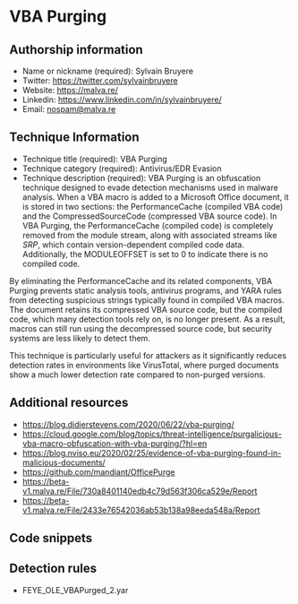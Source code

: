 ﻿# VBA Purging

## Authorship information
* Name or nickname (required): Sylvain Bruyere
* Twitter: https://twitter.com/sylvainbruyere
* Website: https://malva.re/
* Linkedin: https://www.linkedin.com/in/sylvainbruyere/
* Email: nospam@malva.re
  
## Technique Information
* Technique title (required): VBA Purging
* Technique category (required): Antivirus/EDR Evasion
* Technique description (required): VBA Purging is an obfuscation technique designed to evade detection mechanisms used in malware analysis. When a VBA macro is added to a Microsoft Office document, it is stored in two sections: the PerformanceCache (compiled VBA code) and the CompressedSourceCode (compressed VBA source code). In VBA Purging, the PerformanceCache (compiled code) is completely removed from the module stream, along with associated streams like _SRP_, which contain version-dependent compiled code data. Additionally, the MODULEOFFSET is set to 0 to indicate there is no compiled code.

By eliminating the PerformanceCache and its related components, VBA Purging prevents static analysis tools, antivirus programs, and YARA rules from detecting suspicious strings typically found in compiled VBA macros. The document retains its compressed VBA source code, but the compiled code, which many detection tools rely on, is no longer present. As a result, macros can still run using the decompressed source code, but security systems are less likely to detect them.

This technique is particularly useful for attackers as it significantly reduces detection rates in environments like VirusTotal, where purged documents show a much lower detection rate compared to non-purged versions​​.

## Additional resources
* https://blog.didierstevens.com/2020/06/22/vba-purging/
* https://cloud.google.com/blog/topics/threat-intelligence/purgalicious-vba-macro-obfuscation-with-vba-purging/?hl=en
* https://blog.nviso.eu/2020/02/25/evidence-of-vba-purging-found-in-malicious-documents/
* https://github.com/mandiant/OfficePurge
* https://beta-v1.malva.re/File/730a8401140edb4c79d563f306ca529e/Report
* https://beta-v1.malva.re/File/2433e76542036ab53b138a98eeda548a/Report

## Code snippets

## Detection rules
* FEYE_OLE_VBAPurged_2.yar